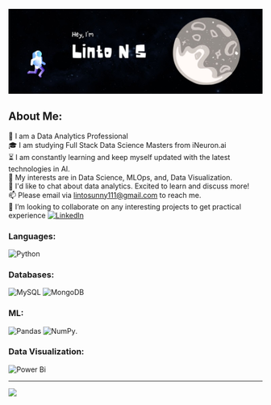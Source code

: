 ![image](Github-Social-Preview.jpg)


## About Me:
🏅 I am a Data Analytics Professional</br>
🎓 I am studying Full Stack Data Science Masters from iNeuron.ai</br>
⏳ I am constantly learning and keep myself updated with the latest technologies in AI.</br>
🤔 My interests are in Data Science, MLOps, and, Data Visualization.</br>
💬 I'd like to chat about data analytics. Excited to learn and discuss more!</br>
📫 Please email via lintosunny111@gmail.com to reach me.</br>
👯 I’m looking to collaborate on any interesting projects to get practical experience
[![LinkedIn](https://img.shields.io/badge/LinkedIn-%230077B5.svg?logo=linkedin&logoColor=white)](https://linkedin.com/in/lintons) 

### Languages:
![Python](https://img.shields.io/badge/python-3670A0?style=for-the-badge&logo=python&logoColor=ffdd54) 
### Databases:
![MySQL](https://img.shields.io/badge/mysql-%2300000f.svg?style=for-the-badge&logo=mysql&logoColor=white) 
![MongoDB](https://img.shields.io/badge/MongoDB-%234ea94b.svg?style=for-the-badge&logo=mongodb&logoColor=white)
### ML:
![Pandas](https://img.shields.io/badge/pandas-%23150458.svg?style=for-the-badge&logo=pandas&logoColor=white) 
![NumPy](https://img.shields.io/badge/numpy-%23013243.svg?style=for-the-badge&logo=numpy&logoColor=white).  
### Data Visualization:
![Power Bi](https://img.shields.io/badge/power_bi-F2C811?style=for-the-badge&logo=powerbi&logoColor=black)

---
[![](https://visitcount.itsvg.in/api?id=lintosunny&icon=0&color=0)](https://visitcount.itsvg.in)

<!-- Proudly created with GPRM ( https://gprm.itsvg.in ) -->
